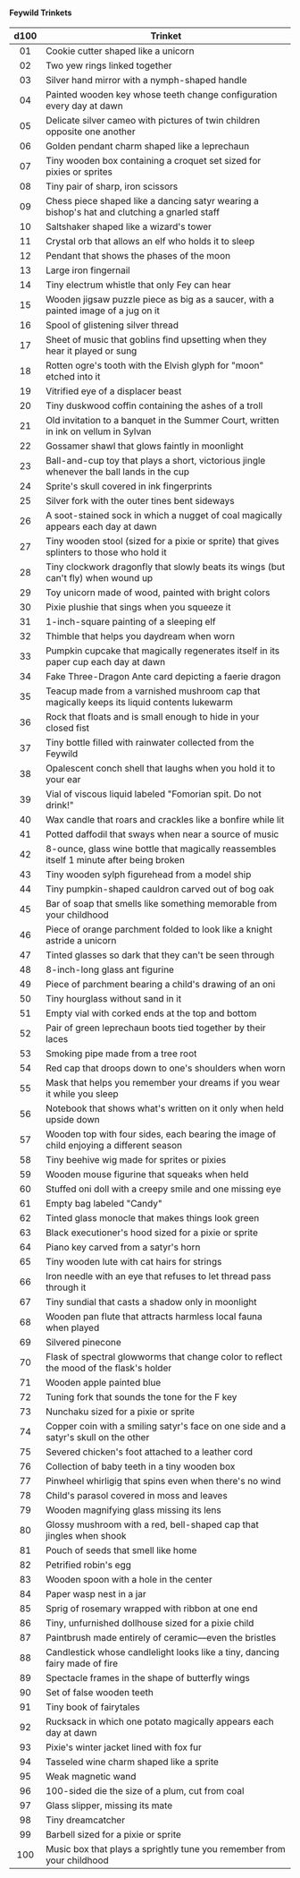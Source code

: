 #### Feywild Trinkets
| d100 | Trinket                                                                                      |
|:----:|----------------------------------------------------------------------------------------------|
|  01  | Cookie cutter shaped like a unicorn                                                          |
|  02  | Two yew rings linked together                                                                |
|  03  | Silver hand mirror with a nymph-shaped handle                                                |
|  04  | Painted wooden key whose teeth change configuration every day at dawn                        |
|  05  | Delicate silver cameo with pictures of twin children opposite one another                    |
|  06  | Golden pendant charm shaped like a leprechaun                                                |
|  07  | Tiny wooden box containing a croquet set sized for pixies or sprites                         |
|  08  | Tiny pair of sharp, iron scissors                                                            |
|  09  | Chess piece shaped like a dancing satyr wearing a bishop's hat and clutching a gnarled staff |
|  10  | Saltshaker shaped like a wizard's tower                                                      |
|  11  | Crystal orb that allows an elf who holds it to sleep                                         |
|  12  | Pendant that shows the phases of the moon                                                    |
|  13  | Large iron fingernail                                                                        |
|  14  | Tiny electrum whistle that only Fey can hear                                                 |
|  15  | Wooden jigsaw puzzle piece as big as a saucer, with a painted image of a jug on it           |
|  16  | Spool of glistening silver thread                                                            |
|  17  | Sheet of music that goblins find upsetting when they hear it played or sung                  |
|  18  | Rotten ogre's tooth with the Elvish glyph for "moon" etched into it                          |
|  19  | Vitrified eye of a displacer beast                                                           |
|  20  | Tiny duskwood coffin containing the ashes of a troll                                         |
|  21  | Old invitation to a banquet in the Summer Court, written in ink on vellum in Sylvan          |
|  22  | Gossamer shawl that glows faintly in moonlight                                               |
|  23  | Ball-and-cup toy that plays a short, victorious jingle whenever the ball lands in the cup    |
|  24  | Sprite's skull covered in ink fingerprints                                                   |
|  25  | Silver fork with the outer tines bent sideways                                               |
|  26  | A soot-stained sock in which a nugget of coal magically appears each day at dawn             |
|  27  | Tiny wooden stool (sized for a pixie or sprite) that gives splinters to those who hold it    |
|  28  | Tiny clockwork dragonfly that slowly beats its wings (but can't fly) when wound up           |
|  29  | Toy unicorn made of wood, painted with bright colors                                         |
|  30  | Pixie plushie that sings when you squeeze it                                                 |
|  31  | 1-inch-square painting of a sleeping elf                                                     |
|  32  | Thimble that helps you daydream when worn                                                    |
|  33  | Pumpkin cupcake that magically regenerates itself in its paper cup each day at dawn          |
|  34  | Fake Three-Dragon Ante card depicting a faerie dragon                                        |
|  35  | Teacup made from a varnished mushroom cap that magically keeps its liquid contents lukewarm  |
|  36  | Rock that floats and is small enough to hide in your closed fist                             |
|  37  | Tiny bottle filled with rainwater collected from the Feywild                                 |
|  38  | Opalescent conch shell that laughs when you hold it to your ear                              |
|  39  | Vial of viscous liquid labeled "Fomorian spit. Do not drink!"                                |
|  40  | Wax candle that roars and crackles like a bonfire while lit                                  |
|  41  | Potted daffodil that sways when near a source of music                                       |
|  42  | 8-ounce, glass wine bottle that magically reassembles itself 1 minute after being broken     |
|  43  | Tiny wooden sylph figurehead from a model ship                                               |
|  44  | Tiny pumpkin-shaped cauldron carved out of bog oak                                           |
|  45  | Bar of soap that smells like something memorable from your childhood                         |
|  46  | Piece of orange parchment folded to look like a knight astride a unicorn                     |
|  47  | Tinted glasses so dark that they can't be seen through                                       |
|  48  | 8-inch-long glass ant figurine                                                               |
|  49  | Piece of parchment bearing a child's drawing of an oni                                       |
|  50  | Tiny hourglass without sand in it                                                            |
|  51  | Empty vial with corked ends at the top and bottom                                            |
|  52  | Pair of green leprechaun boots tied together by their laces                                  |
|  53  | Smoking pipe made from a tree root                                                           |
|  54  | Red cap that droops down to one's shoulders when worn                                        |
|  55  | Mask that helps you remember your dreams if you wear it while you sleep                      |
|  56  | Notebook that shows what's written on it only when held upside down                          |
|  57  | Wooden top with four sides, each bearing the image of child enjoying a different season      |
|  58  | Tiny beehive wig made for sprites or pixies                                                  |
|  59  | Wooden mouse figurine that squeaks when held                                                 |
|  60  | Stuffed oni doll with a creepy smile and one missing eye                                     |
|  61  | Empty bag labeled "Candy"                                                                    |
|  62  | Tinted glass monocle that makes things look green                                            |
|  63  | Black executioner's hood sized for a pixie or sprite                                         |
|  64  | Piano key carved from a satyr's horn                                                         |
|  65  | Tiny wooden lute with cat hairs for strings                                                  |
|  66  | Iron needle with an eye that refuses to let thread pass through it                           |
|  67  | Tiny sundial that casts a shadow only in moonlight                                           |
|  68  | Wooden pan flute that attracts harmless local fauna when played                              |
|  69  | Silvered pinecone                                                                            |
|  70  | Flask of spectral glowworms that change color to reflect the mood of the flask's holder      |
|  71  | Wooden apple painted blue                                                                    |
|  72  | Tuning fork that sounds the tone for the F key                                               |
|  73  | Nunchaku sized for a pixie or sprite                                                         |
|  74  | Copper coin with a smiling satyr's face on one side and a satyr's skull on the other         |
|  75  | Severed chicken's foot attached to a leather cord                                            |
|  76  | Collection of baby teeth in a tiny wooden box                                                |
|  77  | Pinwheel whirligig that spins even when there's no wind                                      |
|  78  | Child's parasol covered in moss and leaves                                                   |
|  79  | Wooden magnifying glass missing its lens                                                     |
|  80  | Glossy mushroom with a red, bell-shaped cap that jingles when shook                          |
|  81  | Pouch of seeds that smell like home                                                          |
|  82  | Petrified robin's egg                                                                        |
|  83  | Wooden spoon with a hole in the center                                                       |
|  84  | Paper wasp nest in a jar                                                                     |
|  85  | Sprig of rosemary wrapped with ribbon at one end                                             |
|  86  | Tiny, unfurnished dollhouse sized for a pixie child                                          |
|  87  | Paintbrush made entirely of ceramic—even the bristles                                        |
|  88  | Candlestick whose candlelight looks like a tiny, dancing fairy made of fire                  |
|  89  | Spectacle frames in the shape of butterfly wings                                             |
|  90  | Set of false wooden teeth                                                                    |
|  91  | Tiny book of fairytales                                                                      |
|  92  | Rucksack in which one potato magically appears each day at dawn                              |
|  93  | Pixie's winter jacket lined with fox fur                                                     |
|  94  | Tasseled wine charm shaped like a sprite                                                     |
|  95  | Weak magnetic wand                                                                           |
|  96  | 100-sided die the size of a plum, cut from coal                                              |
|  97  | Glass slipper, missing its mate                                                              |
|  98  | Tiny dreamcatcher                                                                            |
|  99  | Barbell sized for a pixie or sprite                                                          |
|  100 | Music box that plays a sprightly tune you remember from your childhood                       |